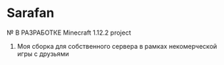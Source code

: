 # Sarafan
№ В РАЗРАБОТКЕ
Minecraft 1.12.2 project
1. Моя сборка для собственного сервера в рамках некомерческой игры с друзьями
